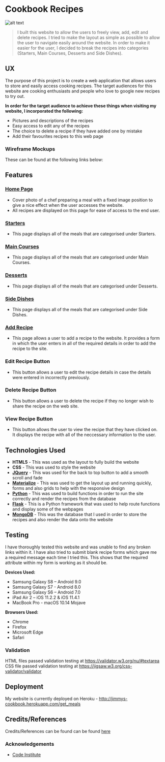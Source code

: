 # Cookbook Recipes

![alt text](https://github.com/jtuck15/milestone-project-3/blob/master/static/Cookbook.PNG "Header Picture on the Homepage")

> I built this website to allow the users to freely view, add, edit and delete recipes. I tried to make the layout as simple as possible to allow the user to navigate easily around the website. In order to make it easier for the user, I decided to break the recipes into categories (Starters, Main Courses, Desserts and Side Dishes). 

## UX

The purpose of this project is to create a web application that allows users to store and easily access cooking recipes. The target audiences for this website are cooking enthusiasts and people who love to google new recipes to try out.

**In order for the target audience to achieve these things when visiting my website, I incorporated the following:**
- Pictures and descriptions of the recipes
- Easy access to edit any of the recipes
- The choice to delete a recipe if they have added one by mistake
- Add their favourites recipes to this web page

### Wireframe Mockups

These can be found at the following links below:


## Features

### [Home Page](http://jimmys-cookbook.herokuapp.com/get_meals)
- Cover photo of a chef preparing a meal with a fixed image position to give a nice effect when the user accesses the website.
- All recipes are displayed on this page for ease of access to the end user.

### [Starters](http://jimmys-cookbook.herokuapp.com/get_starters)
- This page displays all of the meals that are categorised under Starters.

### [Main Courses](http://jimmys-cookbook.herokuapp.com/get_mains)
- This page displays all of the meals that are categorised under Main Courses.

### [Desserts](http://jimmys-cookbook.herokuapp.com/get_desserts)
- This page displays all of the meals that are categorised under Desserts.

### [Side Dishes](http://jimmys-cookbook.herokuapp.com/get_sides)
- This page displays all of the meals that are categorised under Side Dishes.

### [Add Recipe](http://jimmys-cookbook.herokuapp.com/add_meal)
- This page allows a user to add a recipe to the website. It provides a form in which the user enters in all of the required details in order to add the recipe to the site.

### Edit Recipe Button
- This button allows a user to edit the recipe details in case the details were entered in incorrectly previously.

### Delete Recipe Button
- This button allows a user to delete the recipe if they no longer wish to share the recipe on the web site.

### View Recipe Button
- This button allows the user to view the recipe that they have clicked on. It displays the recipe with all of the neccessary information to the user.

## Technologies Used

- **HTML5** - This was used as the layout to fully build the website
- **CSS** - This was used to style the website 
- **[JQuery](https://jquery.com/)** - This was used for the back to top button to add a smooth scroll and fade
- **[Materialize](https://materializecss.com/)** - This was used to get the layout up and running quickly, forms and also grids to help with the responsive design
- **[Python](https://www.python.org/)** - This was used to build functions in order to run the site correctly and render the recipes from the database
- **[Flask](http://flask.pocoo.org/)** - This is a Python framework that was used to help route functions and display some of the webpages
- **[MongoDB](https://www.mongodb.com/)** - This was the database that I used in order to store the recipes and also render the data onto the website

## Testing

I have thoroughly tested this website and was unable to find any broken links within it. I have also tried to submit blank recipe forms which gave me a required message each time I tried this. This shows that the required attribute within my form is working as it should be.

**Devices Used:**
- Samsung Galaxy S8 – Android 9.0
- Samsung Galaxy S7 - Android 8.0
- Samsung Galaxy S6 – Android  7.0
- iPad Air 2 – iOS 11.2.2 & iOS 11.4.1
- MacBook Pro - macOS 10.14 Mojave 

**Browsers Used:**
-	Chrome 
-	Firefox
-	Microsoft Edge
-	Safari

### Validation
HTML files passed validation testing at https://validator.w3.org/nu/#textarea <br>
CSS file passed validation testing at https://jigsaw.w3.org/css-validator/validator

## Deployment
My website is currently deployed on Heroku - http://jimmys-cookbook.herokuapp.com/get_meals

## Credits/References
Credits/References can be found can be found [here](https://github.com/jtuck15/milestone-project-3/blob/master/credits.txt)

### Acknowledgements
- [Code Institute](https://www.codeinstitute.net/)
